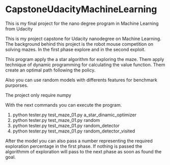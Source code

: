 # CapstoneUdacityMachineLearning
This is my final project for the nano degree program in Machine Learning from Udacity

This is my project capstone for Udacity nanodegree on Machine Learning.
The background behind this project is the robot mouse competition on solving mazes. In the first phase explore and in the second exploit.

This program apply the a star algorithm for exploring the maze.
Them apply technique of dynamic programming for calculating the value function.
Them create an optimal path following the policy.

Also you can use random models with differents features for benchmark purporses.

The project only require numpy

With the next commands you can execute the program.

1) python tester.py test_maze_01.py a_star_dinamic_optimizer
2) python tester.py test_maze_01.py random
3) python tester.py test_maze_01.py random_detector
4) python tester.py test_maze_01.py random_detector_visited

After the model you can also pass a number representing the required exploration percentage in the first phase. If nothing is passed the algorithmm of exploration will pass to the next phase as soon as found the goal.
